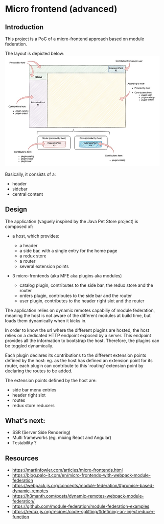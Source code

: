 # Micro frontend (advanced)

## Introduction

This project is a PoC of a micro-frontend approach based on module federation.

The layout is depicted below:
![layout](./docs/layout.jpg?raw=true "Layout")

Basically, it consists of a:

- header
- sidebar
- central content

## Design

The application (vaguely inspired by the Java Pet Store project) is composed of:

- a host, which provides:

  - a header
  - a side bar, with a single entry for the home page
  - a redux store
  - a router
  - several extension points

- 3 micro-frontends (aka MFE aka plugins aka modules)

  - catalog plugin, contributes to the side bar, the redux store and the router
  - orders plugin, contributes to the side bar and the router
  - user plugin, contributes to the header right slot and the router

The application relies on dynamic remotes capabiliy of module federation, meaning the host is not aware of the different modules at build time, but loads them dynamically when it kicks in.

In order to know the url where the different plugins are hosted, the host relies on a dedicated HTTP endpoint exposed by a server. This endpoint provides all the information to bootstrap the host. Therefore, the plugins can be toggled dynamically.

Each plugin declares its contributions to the different extension points defined by the host: eg. as the host has defined an extension point for its router, each plugin can contribute to this 'routing' extension point by declaring the routes to be added.

The extension points defined by the host are:

- side bar menu entries
- header right slot
- routes
- redux store reducers

## What's next:

- SSR (Server Side Rendering)
- Multi frameworks (eg. mixing React and Angular)
- Testability ?

## Resources

- https://martinfowler.com/articles/micro-frontends.html
- https://blog.palo-it.com/en/micro-frontends-with-webpack-module-federation
- https://webpack.js.org/concepts/module-federation/#promise-based-dynamic-remotes
- https://h3manth.com/posts/dynamic-remotes-webpack-module-federation/
- https://github.com/module-federation/module-federation-examples
- https://redux.js.org/recipes/code-splitting/#defining-an-injectreducer-function
